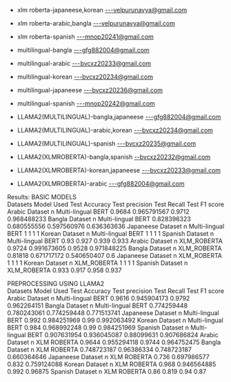 * xlm roberta-japaneese,korean ---velpurunavya@gmail.com
* xlm roberta-arabic,bangla ---velpurunavya@gmail.com
* xlm roberta-spanish ---mnop20241@gmail.com
* multilingual-bangla ---gfg882004@gmail.com
* multilingual-arabic ---bvcxz20233@gmail.com
* multilingual-korean ---bvcxz20234@gmail.com
* multilingual-japaneese ---bvcxz20236@gmail.com
* multilingual-spanish  ---mnop20242@gmail.com

* LLAMA2(MULTILINGUAL)-bangla,japaneese ---gfg882004@gmail.com
* LLAMA2(MULTILINGUAL)-arabic,korean ---bvcxz20234@gmail.com
* LLAMA2(MULTILINGUAL)-spanish ---bvcxz20235@gmail.com
* LLAMA2(XLMROBERTA)-bangla,spanish --bvcxz20232@gmail.com
* LLAMA2(XLMROBERTA)-korean,japaneese ---bvcxz20233@gmail.com
* LLAMA2(XLMROBERTA)-arabic ---gfg882004@gmail.com


Results:
BASIC MODELS					
Datasets	Model Used	Test Accuracy	Test precision	Test Recall	Test F1 score
Arabic Dataset n	Multi-lingual BERT	0.9684	0.965791567	0.9712	0.968488233
Bangla Dataset n	Multi-lingual BERT	0.828396323	0.680555556	0.597560976	0.636363636
Japaneese Dataset n	Multi-lingual BERT	1	1	1	1
Korean Dataset n	Multi-lingual BERT	1	1	1	1
Spanish Dataset n	Multi-lingual BERT	0.93	0.927	0.939	0.933
Arabic Dataset n	XLM_ROBERTA	0.9724	0.991673605	0.9528	0.971848225
Bangla Dataset n	XLM_ROBERTA	0.81818	0.671717172	0.540650407	0.6
Japaneese Dataset n	XLM_ROBERTA	1	1	1	1
Korean Dataset n	XLM_ROBERTA	1	1	1	1
Spanish Dataset n	XLM_ROBERTA	0.933	0.917	0.958	0.937
					
					
PREPROCESSING USING LLAMA2					
Datasets	Model Used	Test Accuracy	Test precision	Test Recall	Test F1 score
Arabic Dataset n	Multi-lingual BERT	0.9616	0.945904173	0.9792	0.962264151
Bangla Dataset n	Multi-lingual BERT	0.774259448	0.780243061	0.774259448	0.771513741
Japaneese Dataset n	Multi-lingual BERT	0.992	0.984251969	0.99	0.992063492
Korean Dataset n	Multi-lingual BERT	0.984	0.968992248	0.99	0.984251969
Spanish Dataset n	Multi-lingual BERT	0.907631954	0.936045087	0.88099631	0.907686824
Arabic Dataset n	XLM ROBERTA	0.9644	0.955294118	0.9744	0.964752475
Bangla Dataset n	XLM ROBERTA	0.748723187	0.96386334	0.748723187	0.660364646
Japaneese Dataset n	XLM ROBERTA	0.736	0.697986577	0.832	0.759124088
Korean Dataset n        XLM ROBERTA	0.968	0.946564885	0.992	0.96875
Spanish Dataset n	XLM ROBERTA	0.86	0.819	0.94	0.87
